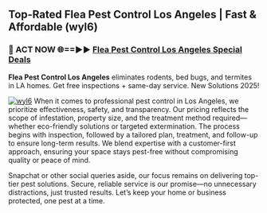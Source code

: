 ## Top-Rated Flea Pest Control Los Angeles | Fast & Affordable (wyl6)

<h3>🐜 ACT NOW 🌐==►► <a href="https://tinyurl.com/yc7vsfwc" rel="nofollow">Flea Pest Control Los Angeles Special Deals</a></h3>

**Flea Pest Control Los Angeles** eliminates rodents, bed bugs, and termites in LA homes. Get free inspections + same-day service. New Solutions 2025!

[![wyl6](https://i.imgur.com/1VzRXn8.jpeg)](https://tinyurl.com/yc7vsfwc)
When it comes to professional pest control in Los Angeles, we prioritize effectiveness, safety, and transparency. Our pricing reflects the scope of infestation, property size, and the treatment method required—whether eco-friendly solutions or targeted extermination. The process begins with inspection, followed by a tailored plan, treatment, and follow-up to ensure long-term results. We blend expertise with a customer-first approach, ensuring your space stays pest-free without compromising quality or peace of mind.  

Snapchat or other social queries aside, our focus remains on delivering top-tier pest solutions. Secure, reliable service is our promise—no unnecessary distractions, just trusted results. Let’s keep your home or business protected, one pest at a time.